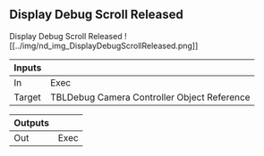 ## Display Debug Scroll Released
Display Debug Scroll Released
![[../img/nd_img_DisplayDebugScrollReleased.png]]

|Inputs||
|--|--|
| In | Exec |
| Target | TBLDebug Camera Controller Object Reference |

|Outputs||
|--|--|
| Out | Exec |

